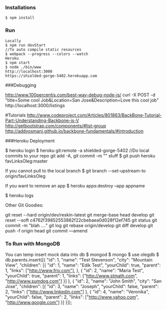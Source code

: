 ### Installations

```
$ npm install
```

### Run

```
Locally
$ npm run devStart
//To auto compile static resources
$ webpack --progress --colors --watch
Heroku
$ npm start
$ node ./bin/www
http://localhost:3000
https://shielded-gorge-5402.herokuapp.com
```

###Debugging

http://www.100percentjs.com/best-way-debug-node-js/
curl -X POST -d "title=Some cool Job&Location=San Jose&Description=Love this cool job" http://localhost:3000/listings

#Tutorials
http://www.codeproject.com/Articles/801863/BackBone-Tutorial-Part-Understanding-Backbone-js-V
http://getbootstrap.com/components/#list-group
http://addyosmani.github.io/backbone-fundamentals/#introduction


###Heroku Deployment

$ heroku login
$ heroku git:remote -a shielded-gorge-5402
//Do local commits to your repo git add -A, git commit -m "" stuff
$ git push heroku favLinksOleg:master


If you cannot pull to the local branch
$ git branch --set-upstream-to origin/favLinksOleg

If you want to remove an app
$ heroku apps:destroy –app appname

$ heroku logs


Other Git Goodies:

git reset --hard origin/dev/reskin-latest
git merge-base head develop
git reset --soft c4762f39852553882f22cbebaea0d028f12ef745
git status
git commit -m "blah ...."
git log
git rebase origin/develop
git diff develop
git push -f origin head
git commit —amend


### To Run with MongoDB

You can temp insert mock data into db
$ mongod
$ mongo
$ use olegdb
$ db.parents.insert([{
    "id": 1,
    "name": "Test Stevenson",
    "city": "Mountain View",
    "children": [{
        "id": 1,
        "name": "Edik Test",
        "yourChild": true,
        "parent": 1,
        "links": ["http://www.friv.com"],
    }, {
        "id": 2,
        "name": "Maria Test",
        "yourChild": true,
        "parent": 1,
        "links": ["http://www.stmath.com", "http://www.sumdog.com"]
    }]
}, {
    "id": 2,
    "name": "John Smith",
    "city": "San Jose",
    "children": [{
        "id": 3,
        "name": "Joseph",
        "yourChild": false,
        "parent": 2,
        "links": ["http://www.linkedin.com"]
    }, {
        "id": 4,
        "name": "Veronika",
        "yourChild": false,
        "parent": 2,
        "links": ["http://www.yahoo.com", "http://www.google.com"]
    }]
}]);